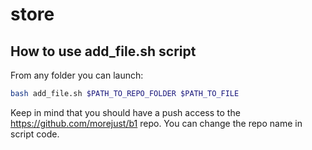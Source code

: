 # store



## How to use add_file.sh script

From any folder you can launch:

``` bash
bash add_file.sh $PATH_TO_REPO_FOLDER $PATH_TO_FILE
```

Keep in mind that you should have a push access to the https://github.com/morejust/b1 repo. You can change the repo name in script code.
